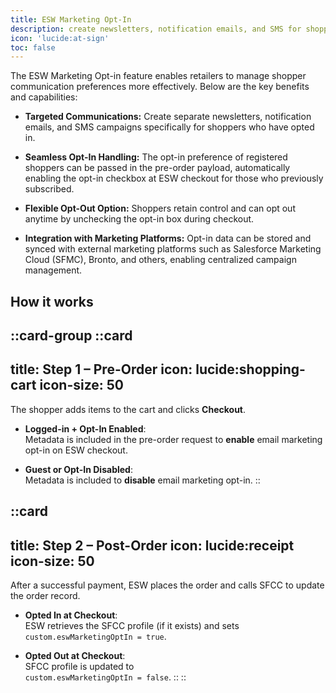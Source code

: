 ```yaml
---
title: ESW Marketing Opt-In
description: create newsletters, notification emails, and SMS for shoppers.
icon: 'lucide:at-sign'
toc: false
---
```


The ESW Marketing Opt-in feature enables retailers to manage shopper communication preferences more effectively. Below are the key benefits and capabilities:

- **Targeted Communications:** Create separate newsletters, notification emails, and SMS campaigns specifically for shoppers who have opted in.

- **Seamless Opt-In Handling:** The opt-in preference of registered shoppers can be passed in the pre-order payload, automatically enabling the opt-in checkbox at ESW checkout for those who previously subscribed.

- **Flexible Opt-Out Option:** Shoppers retain control and can opt out anytime by unchecking the opt-in box during checkout.

- **Integration with Marketing Platforms:** Opt-in data can be stored and synced with external marketing platforms such as Salesforce Marketing Cloud (SFMC), Bronto, and others, enabling centralized campaign management.

## How it works

::card-group
  ::card
  ---
  title: Step 1 – Pre-Order
  icon: lucide:shopping-cart
  icon-size: 50
  ---
  The shopper adds items to the cart and clicks **Checkout**.
  
  - **Logged-in + Opt-In Enabled**:  
    Metadata is included in the pre-order request to **enable** email marketing opt-in on ESW checkout.
  
  - **Guest or Opt-In Disabled**:  
    Metadata is included to **disable** email marketing opt-in.
  ::

  ::card
  ---
  title: Step 2 – Post-Order
  icon: lucide:receipt
  icon-size: 50
  ---
  After a successful payment, ESW places the order and calls SFCC to update the order record.

  - **Opted In at Checkout**:  
    ESW retrieves the SFCC profile (if it exists) and sets  
    `custom.eswMarketingOptIn = true`.

  - **Opted Out at Checkout**:  
    SFCC profile is updated to  
    `custom.eswMarketingOptIn = false`.
  ::
::



